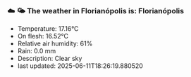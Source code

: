### ☁️ 🌤️  The weather in Florianópolis is: Florianópolis

- Temperature: 17.16°C
- On flesh: 16.52°C
- Relative air humidity: 61%
- Rain: 0.0 mm
- Description: Clear sky
- last updated: 2025-06-11T18:26:19.880520
